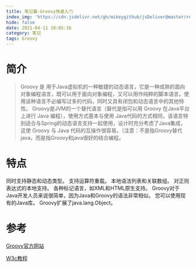 ```yaml
---
title: 笔记篇-Groovy快速入门
index_img: 'https://cdn.jsdelivr.net/gh/mikeygithub/jsDeliver@master/resource/img/groovy.png'
hide: false
date: 2021-04-11 10:05:16
category: 笔记
tags: Groovy
---
```


# 简介

>Groovy 是 用于Java虚拟机的一种敏捷的动态语言，它是一种成熟的面向对象编程语言，既可以用于面向对象编程，又可以用作纯粹的脚本语言。使用该种语言不必编写过多的代码，同时又具有闭包和动态语言中的其他特性。
 Groovy是JVM的一个替代语言（替代是指可以用 Groovy 在Java平台上进行 Java 编程），使用方式基本与使用 Java代码的方式相同，该语言特别适合与Spring的动态语言支持一起使用，设计时充分考虑了Java集成，这使 Groovy 与 Java 代码的互操作很容易。（注意：不是指Groovy替代java，而是指Groovy和java很好的结合编程。
 
 
# 特点

同时支持静态和动态类型。
支持运算符重载。
本地语法列表和关联数组。
对正则表达式的本地支持。
各种标记语言，如XML和HTML原生支持。
Groovy对于Java开发人员来说很简单，因为Java和Groovy的语法非常相似。
您可以使用现有的Java库。
Groovy扩展了java.lang.Object。

# 参考

[Groovy官方网站](http://www.groovy-lang.org/)

[W3c教程](https://www.w3cschool.cn/groovy/groovy_overview.html)   


 